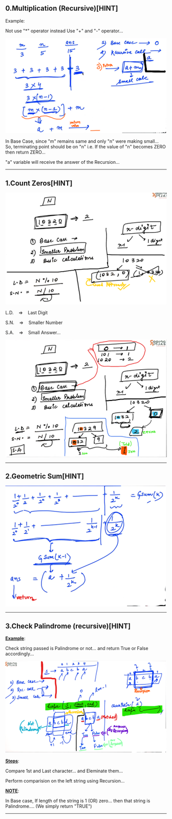 ## 0.Multiplication (Recursive)[HINT]

Example:

Not use "*" operator instead Use "+" and "-" operator...

<img src="images/1.png" title="" alt="" width="526">

In Base Case, since "m" remains same and only "n" were making small... So, terminating point should be on "n" i.e. If the value of "n" becomes ZERO then return ZERO...

"a" variable will receive the answer of the Recursion...

------------

## 1.Count Zeros[HINT]

<img src="images/2.png" title="" alt="" width="524">

L.D.    =>    Last Digit

S.N.    =>    Smaller Number

S.A.    =>    Small Answer...

![](images/3.png)

--------------

## 2.Geometric Sum[HINT]

<img src="images/4.png" title="" alt="" width="502">

--------

## 3.Check Palindrome (recursive)[HINT]

**<u>Example</u>**:

Check string passed is Palindrome or not... and return True or False accordingly...

![](images/5.png)

**<u>Steps</u>**:

Compare 1st and Last character... and Eleminate them...

Perform comparision on the left string using Recursion...

**<u>NOTE</u>**:

In Base case, If length of the string is 1 (OR) zero... then that string is Palindrome.... (We simply return "TRUE")

----------
